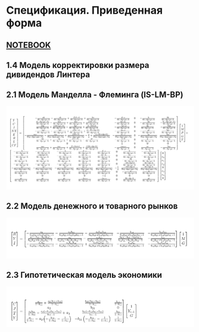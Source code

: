 # Спецификация. Приведенная форма

[NOTEBOOK](https://nbviewer.jupyter.org/github/belo4ya/My-University/blob/master/III%20%D0%9A%D1%83%D1%80%D1%81/%28python%29%20%D0%AD%D0%BA%D0%BE%D0%BD%D0%BE%D0%BC%D0%B5%D1%82%D1%80%D0%B8%D0%BA%D0%B0/01_reduced_matrix_form/main.ipynb)
-

## 1.4 Модель корректировки размера дивидендов Линтера

## 2.1 Модель Манделла - Флеминга (IS-LM-BP)

<p align="center">
    <img src="resources/2_1/0_reduced_form_matrix.png" alt="">
</p>

## 2.2 Модель денежного и товарного рынков

<p align="center">
    <img src="resources/2_2/0_reduced_form_matrix.png" alt="">
</p>

## 2.3 Гипотетическая модель экономики

<p align="center">
    <img src="resources/2_3/0_reduced_form_matrix.png" alt="">
</p>

